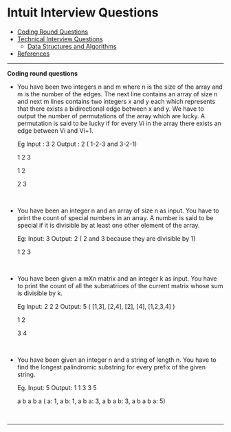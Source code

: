 # Intuit Interview Questions
* [Coding Round Questions](#coding)
* [Technical Interview Questions](#tech)
   * [Data Structures and Algorithms](#dsalg)
* [References](#ref)
____
<b name="coding">Coding round questions</b><br/>
- You have been two integers n and m where n is the size of the array and m is the number of the edges. The next line contains an array of size n and next m lines contains two integers x and y each which represents that there exists a bidirectional edge between x and y. We have to output the number of permutations of the array which are lucky. A permutation is said to be lucky if for every Vi in the array there exists an edge between Vi and Vi+1.



    Eg Input : 3 2 Output : 2 ( 1-2-3 and 3-2-1)

    1 2 3

    1 2

    2 3

<br/>

- You have been an integer n and an array of size n as input. You have to print the count of special numbers in an array. A number is said to be special if it is divisible by at least one other element of the array.

    Eg: Input: 3 Output: 2 ( 2 and 3 because they are divisible by 1)

    1 2 3

<br/>

- You have been given a mXn matrix and an integer k as input. You have to print the count of all the submatrices of the current matrix whose sum is divisible by k.

    Eg Input: 2 2 2 Output: 5 ( [1,3], [2,4], [2], [4], [1,2,3,4] )

    1 2

    3 4

<br/>

- You have been given an integer n and a string of length n. You have to find the longest palindromic substring for every prefix of the given string.

    Eg. Input: 5 Output: 1 1 3 3 5

    a b a b a ( a: 1, a b: 1, a b a: 3, a b a b: 3, a b a b a: 5)

<br/>

----
<br/>
<br/>
